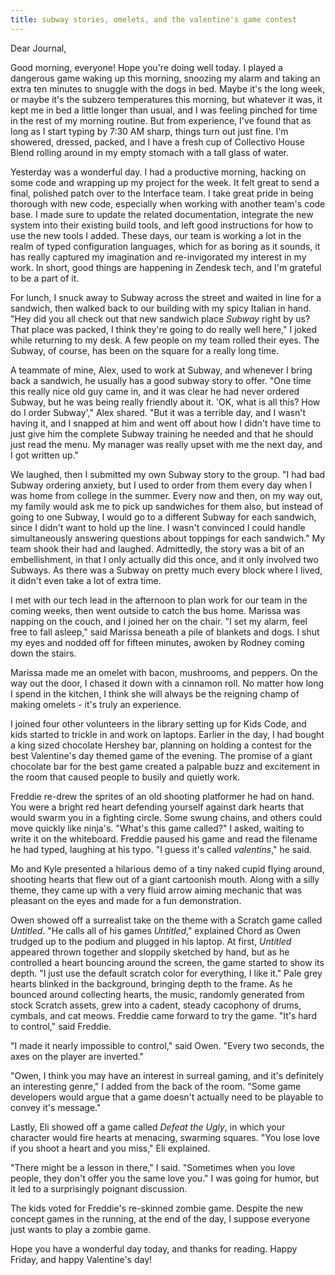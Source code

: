 ```yaml
---
title: subway stories, omelets, and the valentine's game contest
---
```


Dear Journal,

Good morning, everyone! Hope you're doing well today. I played a
dangerous game waking up this morning, snoozing my alarm and taking an
extra ten minutes to snuggle with the dogs in bed. Maybe it's the long
week, or maybe it's the subzero temperatures this morning, but whatever
it was, it kept me in bed a little longer than usual, and I was feeling
pinched for time in the rest of my morning routine. But from experience,
I've found that as long as I start typing by 7:30 AM sharp, things turn
out just fine. I'm showered, dressed, packed, and I have a fresh cup of
Collectivo House Blend rolling around in my empty stomach with a tall
glass of water.

Yesterday was a wonderful day. I had a productive morning, hacking on
some code and wrapping up my project for the week. It felt great to send
a final, polished patch over to the Interface team. I take great pride
in being thorough with new code, especially when working with another
team's code base. I made sure to update the related documentation,
integrate the new system into their existing build tools, and left good
instructions for how to use the new tools I added. These days, our team
is working a lot in the realm of typed configuration languages, which
for as boring as it sounds, it has really captured my imagination and
re-invigorated my interest in my work. In short, good things are
happening in Zendesk tech, and I'm grateful to be a part of it.

For lunch, I snuck away to Subway across the street and waited in line
for a sandwich, then walked back to our building with my spicy Italian
in hand. "Hey did you all check out that new sandwich place *Subway*
right by us? That place was packed, I think they're going to do really
well here," I joked while returning to my desk. A few people on my team
rolled their eyes. The Subway, of course, has been on the square for a
really long time.

A teammate of mine, Alex, used to work at Subway, and whenever I bring
back a sandwich, he usually has a good subway story to offer. "One time
this really nice old guy came in, and it was clear he had never ordered
Subway, but he was being really friendly about it. 'OK, what is all
this? How do I order Subway'," Alex shared. "But it was a terrible day,
and I wasn't having it, and I snapped at him and went off about how I
didn't have time to just give him the complete Subway training he needed
and that he should just read the menu. My manager was really upset with
me the next day, and I got written up."

We laughed, then I submitted my own Subway story to the group. "I had
bad Subway ordering anxiety, but I used to order from them every day
when I was home from college in the summer. Every now and then, on my
way out, my family would ask me to pick up sandwiches for them also, but
instead of going to one Subway, I would go to a different Subway for
each sandwich, since I didn't want to hold up the line. I wasn't
convinced I could handle simultaneously answering questions about
toppings for each sandwich." My team shook their had and laughed.
Admittedly, the story was a bit of an embellishment, in that I only
actually did this once, and it only involved two Subways. As there was a
Subway on pretty much every block where I lived, it didn't even take a
lot of extra time.

I met with our tech lead in the afternoon to plan work for our team in
the coming weeks, then went outside to catch the bus home. Marissa was
napping on the couch, and I joined her on the chair. "I set my alarm,
feel free to fall asleep," said Marissa beneath a pile of blankets and
dogs. I shut my eyes and nodded off for fifteen minutes, awoken by
Rodney coming down the stairs.

Marissa made me an omelet with bacon, mushrooms, and peppers. On the way
out the door, I chased it down with a cinnamon roll. No matter how long
I spend in the kitchen, I think she will always be the reigning champ of
making omelets - it's truly an experience.

I joined four other volunteers in the library setting up for Kids Code,
and kids started to trickle in and work on laptops. Earlier in the day,
I had bought a king sized chocolate Hershey bar, planning on holding a
contest for the best Valentine's day themed game of the evening. The
promise of a giant chocolate bar for the best game created a palpable
buzz and excitement in the room that caused people to busily and quietly
work.

Freddie re-drew the sprites of an old shooting platformer he had on
hand. You were a bright red heart defending yourself against dark hearts
that would swarm you in a fighting circle. Some swung chains, and others
could move quickly like ninja's. "What's this game called?" I asked,
waiting to write it on the whiteboard. Freddie paused his game and read
the filename he had typed, laughing at his typo. "I guess it's called
*valentins*," he said.

Mo and Kyle presented a hilarious demo of a tiny naked cupid flying
around, shooting hearts that flew out of a giant cartoonish mouth. Along
with a silly theme, they came up with a very fluid arrow aiming mechanic
that was pleasant on the eyes and made for a fun demonstration.

Owen showed off a surrealist take on the theme with a Scratch game
called *Untitled*. "He calls all of his games *Untitled*," explained
Chord as Owen trudged up to the podium and plugged in his laptop. At
first, *Untitled* appeared thrown together and sloppily sketched by
hand, but as he controlled a heart bouncing around the screen, the game
started to show its depth. "I just use the default scratch color for
everything, I like it." Pale grey hearts blinked in the background,
bringing depth to the frame. As he bounced around collecting hearts, the
music, randomly generated from stock Scratch assets, grew into a cadent,
steady cacophony of drums, cymbals, and cat meows. Freddie came forward
to try the game. "It's hard to control," said Freddie.

"I made it nearly impossible to control," said Owen. "Every two seconds,
the axes on the player are inverted."

"Owen, I think you may have an interest in surreal gaming, and it's
definitely an interesting genre," I added from the back of the room.
"Some game developers would argue that a game doesn't actually need to
be playable to convey it's message."

Lastly, Eli showed off a game called *Defeat the Ugly*, in which your
character would fire hearts at menacing, swarming squares. "You lose
love if you shoot a heart and you miss," Eli explained.

"There might be a lesson in there," I said. "Sometimes when you love
people, they don't offer you the same love you." I was going for humor,
but it led to a surprisingly poignant discussion.

The kids voted for Freddie's re-skinned zombie game. Despite the new
concept games in the running, at the end of the day, I suppose everyone
just wants to play a zombie game.

Hope you have a wonderful day today, and thanks for reading. Happy
Friday, and happy Valentine's day!

